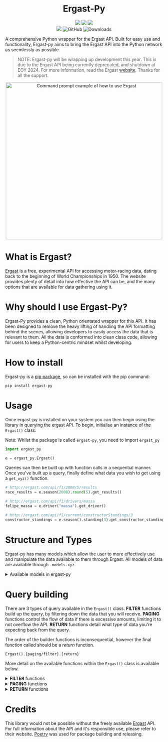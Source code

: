 <h1 align="center"><b>Ergast-Py</b></h1>

<p align="center">
    <img src="https://img.shields.io/github/stars/Samuel-Roach/ergast-py?color=purple&style=for-the-badge"/>
    <img src="https://img.shields.io/github/languages/code-size/Samuel-Roach/ergast-py?style=for-the-badge"/>
    <img src="https://img.shields.io/github/commit-activity/m/Samuel-Roach/ergast-py?color=green&style=for-the-badge"/>
    <br>
    <img src="https://img.shields.io/pypi/v/ergast-py?color=yellow&style=for-the-badge"/>
    <img alt="GitHub" src="https://img.shields.io/github/license/Samuel-roach/Ergast-py?color=orange&style=for-the-badge">
    <img alt="Downloads" src="https://img.shields.io/pypi/dw/ergast-py?color=red&style=for-the-badge">
</p>

A comprehensive Python wrapper for the Ergast API. Built for easy use and functionality, Ergast-py aims to bring the Ergast API into the Python network as seemlessly as possible.

> NOTE: Ergast-py will be wrapping up development this year. This is due to the Ergast API being currently deprecated, and shutdown at EOY 2024. For more information, read the Ergast [website](https://ergast.com/mrd/). Thanks for all the support.

<p align="center">
   <img width="500" src="images/../img/carbon.png" alt="Command prompt example of how to use Ergast">
</p>

# What is Ergast?

[Ergast](http://ergast.com/mrd/) is a free, experimental API for accessing motor-racing data, dating back to the beginning of World Championships in 1950. The website provides plenty of detail into how effective the API can be, and the many options that are available for data gathering using it.

# Why should I use Ergast-Py?

Ergast-Py provides a clean, Python orientated wrapper for this API. It has been designed to remove the heavy lifting of handling the API formatting behind the scenes, allowing developers to easily access the data that is relevant to them. All the data is conformed into clean class code, allowing for users to keep a Python-centric mindset whilst developing.

# How to install

Ergast-py is a [pip package](https://pypi.org/project/ergast-py/), so can be installed with the pip command:

```
pip install ergast-py
```

# Usage

Once ergast-py is installed on your system you can then begin using the library in querying the ergast API. To begin, initialise an instance of the ``Ergast()`` class.

Note: Whilst the package is called ``ergast-py``, you need to import ``ergast_py``

```python
import ergast_py

e = ergast_py.Ergast()
```

Queries can then be built up with function calls in a sequential manner. Once you've built up a query, finally define what data you wish to get using a ``get_xyz()`` function.

```python
# http://ergast.com/api/f1/2008/5/results
race_results = e.season(2008).round(5).get_results()

# http://ergast.com/api/f1/drivers/massa
felipe_massa = e.driver("massa").get_driver()

# http://ergast.com/api/f1/current/constructorStandings/3
constructor_standings = e.season().standing(3).get_constructor_standings()
```

# Structure and Types

Ergast-py has many models which allow the user to more effectively use and manipulate the data available to them through Ergast. All models of data are available through ``.models.xyz``.

<details>
<summary>Available models in ergast-py</summary>
<br>

| Name                | Description                                            |
|---------------------|--------------------------------------------------------|
| AverageSpeed        | The average speed achieved during a fastest lap        |
| Circuit             | Details about a Formula One circuit                    |
| ConstructorStanding | A single constructor's representation in the standings |
| Constructor         | A Formula One constructor                              |
| DriverStanding      | A single driver's representation in the standings      |
| Driver              | A Formula One driver                                   |
| FastestLap          | A fastest lap achieved by a driver                     |
| Lap                 | Details about a drivers lap                            |
| Location            | The position of a circuit                              |
| PitStop             | Details about a driver's pit stop                      |
| Race                | Full representation of a Formula One race              |
| Result              | Details about a driver's result                        |
| Season              | Details about a Formula One season                     |
| StandingsList       | A list of standings; constructors or drivers           |
| Status              | Details about the final status of a driver in a race   |
| Timing              | Details about the timings of a driver during a lap     |

</details>

# Query building

There are 3 types of query available in the ``Ergast()`` class. <b>FILTER</b> functions build up the query, by filtering down the data that you will receive. <b>PAGING</b> functions control the flow of data if there is excessive amounts, limiting it to not overflow the API. <b>RETURN</b> functions detail what type of data you're expecting back from the query.

The order of the builder functions is inconsequential, however the final function called should be a <i>return</i> function.
```
Ergast().{paging/filter}.{return}
```

More detail on the available functions within the ``Ergast()`` class is available below.

<details>
<summary><b>FILTER</b> functions</summary>
<br>

| Name        | Arguments                | Notes                                                                      |
|-------------|--------------------------|----------------------------------------------------------------------------|
| season      | year: int                | If you call season with no arguments it will default to the current season |
| round       | round_no: int            | If you call round with no arguments it will default to the last round      |
| driver      | driver: Driver           |                                                                            |
| constructor | constructor: Constructor |                                                                            |
| qualifying  | position: int            | Position at the <i>end</i> of qualifying                                   |
| sprint      | position: int            |                                                                            |
| grid        | position: int            | Position lined up on the grid                                              |
| result      | position: int            |                                                                            |
| fastest     | position: int            | Ranking in list of each drivers fastest lap                                |
| circuit     | circuit: Circuit         |                                                                            |
| status      | status: int              | Must use statusId or string representation                                 |
| standing    | position: int            | Position of Driver or Constructor in standing                              |
| lap         | lap_number: int          |                                                                            |
| pit_stop    | stop_number: int         |                                                                            |

</details>

<details>
<summary><b>PAGING</b> functions</summary>
<br>

| Name   | Arguments   |
|--------|-------------|
| limit  | amount: int |
| offset | amount: int |


</details>

<details>
<summary><b>RETURN</b> functions</summary>
<br>

> NOTE: All the functions that return a single object will raise an Exception if your query is returning more than one item.

| Name                      | Return Type         |
|---------------------------|---------------------|
| get_circuits              | list[Circuit]       |
| get_circuit               | Circuit             |
| get_constructors          | list[Constructor]   |
| get_constructor           | Constructor         |
| get_drivers               | list[Driver]        |
| get_driver                | Driver              |
| get_qualifyings           | list[Race]          |
| get_qualifying            | Race                |
| get_sprints               | list[Race]          |
| get_sprint                | Race                |
| get_results               | list[Race]          |
| get_result                | Race                |
| get_races                 | list[Race]          |
| get_race                  | Race                |
| get_seasons               | list[Season]        |
| get_season                | Season              |
| get_statuses              | list[Status]        |
| get_status                | Status              |
| get_driver_standings      | list[StandingsList] |
| get_driver_standing       | StandingsList       |
| get_constructor_standings | list[StandingsList] |
| get_constructor_standing  | StandingsList       |
| get_laps                  | list[Race]          |
| get_lap                   | Race                |
| get_pit_stops             | list[Race]          |
| get_pit_stop              | Race                |

</details>

# Credits

This library would not be possible without the freely available [Ergast](http://ergast.com/mrd/) API. For full information about the API and it's responsible use, please refer to their website. [Poetry](https://python-poetry.org/) was used for package building and releasing.
